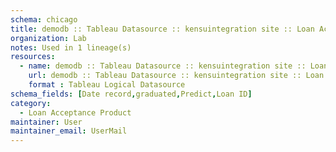 ```yaml
---
schema: chicago
title: demodb :: Tableau Datasource :: kensuintegration site :: Loan Acceptance Product
organization: Lab
notes: Used in 1 lineage(s)
resources:
  - name: demodb :: Tableau Datasource :: kensuintegration site :: Loan Acceptance Product 
    url: demodb :: Tableau Datasource :: kensuintegration site :: Loan Acceptance Product 
    format : Tableau Logical Datasource
schema_fields: [Date record,graduated,Predict,Loan ID]
category:
  - Loan Acceptance Product
maintainer: User
maintainer_email: UserMail
---
```

